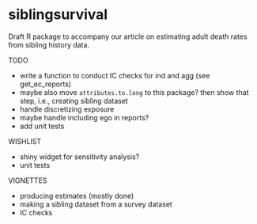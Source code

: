 siblingsurvival
===============

Draft R package to accompany our article on estimating adult death rates from sibling history data.

TODO

- write a function to conduct IC checks for ind and agg (see get_ec_reports)
- maybe also move `attributes.to.long` to this package? then show that step,
  i.e., creating sibling dataset
- handle discretizing exposure
- maybe handle including ego in reports?
- add unit tests

WISHLIST

- shiny widget for sensitivity analysis?
- unit tests

VIGNETTES

- producing estimates (mostly done)
- making a sibling dataset from a survey dataset
- IC checks

